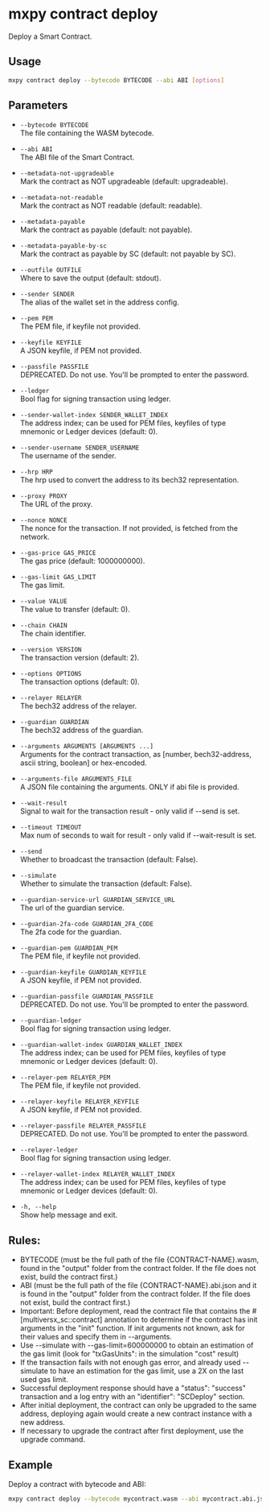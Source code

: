 # mxpy contract deploy

Deploy a Smart Contract.

## Usage

```bash
mxpy contract deploy --bytecode BYTECODE --abi ABI [options]
```

## Parameters

- `--bytecode BYTECODE`  
  The file containing the WASM bytecode.

- `--abi ABI`  
  The ABI file of the Smart Contract.

- `--metadata-not-upgradeable`  
  Mark the contract as NOT upgradeable (default: upgradeable).

- `--metadata-not-readable`  
  Mark the contract as NOT readable (default: readable).

- `--metadata-payable`  
  Mark the contract as payable (default: not payable).

- `--metadata-payable-by-sc`  
  Mark the contract as payable by SC (default: not payable by SC).

- `--outfile OUTFILE`  
  Where to save the output (default: stdout).

- `--sender SENDER`  
  The alias of the wallet set in the address config.

- `--pem PEM`  
  The PEM file, if keyfile not provided.

- `--keyfile KEYFILE`  
  A JSON keyfile, if PEM not provided.

- `--passfile PASSFILE`  
  DEPRECATED. Do not use. You'll be prompted to enter the password.

- `--ledger`  
  Bool flag for signing transaction using ledger.

- `--sender-wallet-index SENDER_WALLET_INDEX`  
  The address index; can be used for PEM files, keyfiles of type mnemonic or Ledger devices (default: 0).

- `--sender-username SENDER_USERNAME`  
  The username of the sender.

- `--hrp HRP`  
  The hrp used to convert the address to its bech32 representation.

- `--proxy PROXY`  
  The URL of the proxy.

- `--nonce NONCE`  
  The nonce for the transaction. If not provided, is fetched from the network.

- `--gas-price GAS_PRICE`  
  The gas price (default: 1000000000).

- `--gas-limit GAS_LIMIT`  
  The gas limit.

- `--value VALUE`  
  The value to transfer (default: 0).

- `--chain CHAIN`  
  The chain identifier.

- `--version VERSION`  
  The transaction version (default: 2).

- `--options OPTIONS`  
  The transaction options (default: 0).

- `--relayer RELAYER`  
  The bech32 address of the relayer.

- `--guardian GUARDIAN`  
  The bech32 address of the guardian.

- `--arguments ARGUMENTS [ARGUMENTS ...]`  
  Arguments for the contract transaction, as [number, bech32-address, ascii string, boolean] or hex-encoded.

- `--arguments-file ARGUMENTS_FILE`  
  A JSON file containing the arguments. ONLY if abi file is provided.

- `--wait-result`  
  Signal to wait for the transaction result - only valid if --send is set.

- `--timeout TIMEOUT`  
  Max num of seconds to wait for result - only valid if --wait-result is set.

- `--send`  
  Whether to broadcast the transaction (default: False).

- `--simulate`  
  Whether to simulate the transaction (default: False).

- `--guardian-service-url GUARDIAN_SERVICE_URL`  
  The url of the guardian service.

- `--guardian-2fa-code GUARDIAN_2FA_CODE`  
  The 2fa code for the guardian.

- `--guardian-pem GUARDIAN_PEM`  
  The PEM file, if keyfile not provided.

- `--guardian-keyfile GUARDIAN_KEYFILE`  
  A JSON keyfile, if PEM not provided.

- `--guardian-passfile GUARDIAN_PASSFILE`  
  DEPRECATED. Do not use. You'll be prompted to enter the password.

- `--guardian-ledger`  
  Bool flag for signing transaction using ledger.

- `--guardian-wallet-index GUARDIAN_WALLET_INDEX`  
  The address index; can be used for PEM files, keyfiles of type mnemonic or Ledger devices (default: 0).

- `--relayer-pem RELAYER_PEM`  
  The PEM file, if keyfile not provided.

- `--relayer-keyfile RELAYER_KEYFILE`  
  A JSON keyfile, if PEM not provided.

- `--relayer-passfile RELAYER_PASSFILE`  
  DEPRECATED. Do not use. You'll be prompted to enter the password.

- `--relayer-ledger`  
  Bool flag for signing transaction using ledger.

- `--relayer-wallet-index RELAYER_WALLET_INDEX`  
  The address index; can be used for PEM files, keyfiles of type mnemonic or Ledger devices (default: 0).

- `-h, --help`  
  Show help message and exit.

## Rules:
- BYTECODE (must be the full path of the file {CONTRACT-NAME}.wasm, found in the "output" folder from the contract folder. If the file does not exist, build the contract first.) 
- ABI (must be the full path of the file {CONTRACT-NAME}.abi.json and it is found in the "output" folder from the contract folder. If the file does not exist, build the contract first.)
- Important: Before deployment, read the contract file that contains the #[multiversx_sc::contract] annotation to determine if the contract has init arguments in the "init" function. If init arguments not known, ask for their values and specify them in --arguments.
- Use --simulate with --gas-limit=600000000 to obtain an estimation of the gas limit (look for "txGasUnits": in the simulation "cost" result)
- If the transaction fails with not enough gas error, and already used --simulate to have an estimation for the gas limit, use a 2X on the last used gas limit. 
- Successful deployment response should have a "status": "success" transaction and a log entry with an "identifier": "SCDeploy" section. 
- After initial deployment, the contract can only be upgraded to the same address, deploying again would create a new contract instance with a new address. 
- If necessary to upgrade the contract after first deployment, use the upgrade command. 

## Example

Deploy a contract with bytecode and ABI:

```bash
mxpy contract deploy --bytecode mycontract.wasm --abi mycontract.abi.json --pem wallet.pem --proxy https://devnet-gateway.multiversx.com --gas-limit 50000000 --send --wait-result
```

